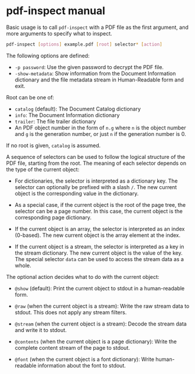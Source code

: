 pdf-inspect manual
==================

Basic usage is to call `pdf-inspect` with a PDF file as the first argument,
and more arguments to specify what to inspect.

```sh
pdf-inspect [options] example.pdf [root] selector* [action]
```

The following options are defined:

- `-p password`: Use the given password to decrypt the PDF file.
- `-show-metadata`: Show information from the Document Information dictionary
  and the file metadata stream in Human-Readable form and exit.

Root can be one of:

- `catalog` (default): The Document Catalog dictionary
- `info`: The Document Information dictionary
- `trailer`: The file trailer dictionary
- An PDF object number in the form of `n.g` where `n` is the object number and
  `g` is the generation number, or just `n` if the generation number is 0.

If no root is given, `catalog` is assumed.

A sequence of selectors can be used to follow the logical structure of the PDF
file, starting from the root. The meaning of each selector depends on the type
of the current object:

- For dictionaries, the selector is interpreted as a dictionary key.
  The selector can optionally be prefixed with a slash `/`.
  The new current object is the corresponding value in the dictionary.

- As a special case, if the current object is the root of the page tree,
  the selector can be a page number.  In this case, the current object is the
  corresponding page dictionary.

- If the current object is an array, the selector is interpreted as an index
  (0-based).  The new current object is the array element at the index.

- If the current object is a stream, the selector is interpreted as a key in
  the stream dictionary. The new current object is the value of the key. The
  special selector `data` can be used to access the stream data as a whole.

The optional action decides what to do with the current object:

- `@show` (default): Print the current object to stdout in a human-readable
  form.

- `@raw` (when the current object is a stream): Write the raw stream data to
  stdout.  This does not apply any stream filters.

- `@stream` (when the current object is a stream): Decode the stream data and
  write it to stdout.

- `@contents` (when the current object is a page dictionary): Write the
  complete content stream of the page to stdout.

- `@font` (when the current object is a font dictionary): Write human-readable
  information about the font to stdout.
